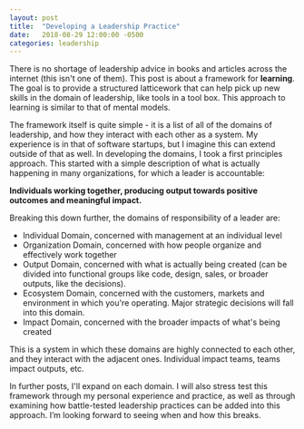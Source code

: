 ```yaml
---
layout: post
title:  "Developing a Leadership Practice"
date:   2018-08-29 12:00:00 -0500
categories: leadership
---
```

There is no shortage of leadership advice in books and articles across the internet (this isn't one of them). This post is about a framework for **learning**. The goal is to provide a structured latticework that can help pick up new skills in the domain of leadership, like tools in a tool box. This approach to learning is similar to that of mental models. 

The framework itself is quite simple - it is a list of all of the domains of leadership, and how they interact with each other as a system. My experience is in that of software startups, but I imagine this can extend outside of that as well. In developing the domains, I took a first principles approach. This started with a simple description of what is actually happening in many organizations, for which a leader is accountable: 

**Individuals working together, producing output towards positive outcomes and meaningful impact.**

Breaking this down further, the domains of responsibility of a leader are:

* Individual Domain, concerned with management at an individual level 
* Organization Domain, concerned with how people organize and effectively work together
* Output Domain, concerned with what is actually being created (can be divided into functional groups like code, design, sales, or broader outputs, like the decisions). 
* Ecosystem Domain, concerned with the customers, markets and environment in which you're operating. Major strategic decisions will fall into this domain. 
* Impact Domain, concerned with the broader impacts of what's being created

This is a system in which these domains are highly connected to each other, and they interact with the adjacent ones. Individual impact teams, teams impact outputs, etc. 

In further posts, I'll expand on each domain. I will also stress test this framework through my personal experience and practice, as well as through examining how battle-tested leadership practices can be added into this approach. I’m looking forward to seeing when and how this breaks. 